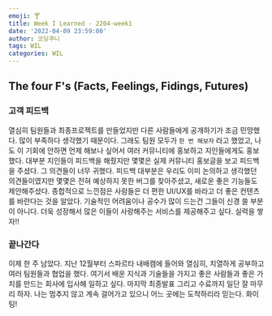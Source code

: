 ```yaml
---
emoji: 🍸
title: Week I Learned - 2204-week1
date: '2022-04-09 23:59:00'
author: 코딩쿠니
tags: WIL
categories: WIL
--- 
```


## The four F's (Facts, Feelings, Fidings, Futures)
### 고객 피드백
열심히 팀원들과 최종프로젝트를 만들었지만 다른 사람들에게 공개하기가 조금 민망했다. 많이 부족하다 생각했기 때문이다. 그래도 팀원 모두가 `한 번 해보자` 라고 했었고, 나도 이 기회에 안하면 언제 해보나 싶어서 여러 커뮤니티에 홍보하고 지인들에게도 홍보했다. 대부분 지인들이 피드백을 해줬지만 몇몇은 실제 커뮤니티 홍보글을 보고 피드백을 주셨다. 그 의견들이 너무 귀했다. 피드백 대부분은 우리도 이미 논의하고 생각했던 의견들이였지만 몇몇은 전혀 예상하지 못한 버그를 찾아주셨고, 새로운 좋은 기능들도 제안해주셨다. 종합적으로 느낀점은 사람들은 더 편한 UI/UX를 바라고 더 좋은 컨텐츠를 바란다는 것을 알았다. 기술적인 어려움이나 공수가 많이 드는건 그들이 신경 쓸 부분이 아니다. 더욱 성장해서 많은 이들이 사랑해주는 서비스를 제공해주고 싶다. 실력을 쌓자!!

### 끝나간다
이제 한 주 남았다. 지난 12월부터 스파르타 내배캠에 들어와 열심히, 치열하게 공부하고 여러 팀원들과 협업을 했다. 여기서 배운 지식과 기술들을 가지고 좋은 사람들과 좋은 가치를 만드는 회사에 입사해 일하고 싶다. 마지막 최종발표 그리고 수료까지 일단 잘 마무리 하자. 나는 멈추지 않고 계속 걸어가고 있으니 어느 곳에는 도착하리라 믿는다. 화이팅!


```toc
```